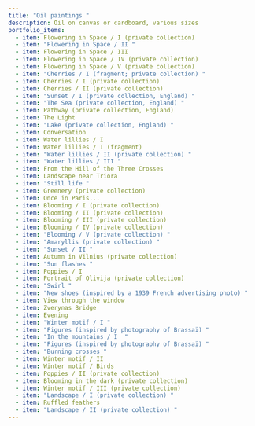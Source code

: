 ```yaml
---
title: "Oil paintings "
description: Oil on canvas or cardboard, various sizes
portfolio_items:
  - item: Flowering in Space / I (private collection)
  - item: "Flowering in Space / II "
  - item: Flowering in Space / III
  - item: Flowering in Space / IV (private collection)
  - item: Flowering in Space / V (private collection)
  - item: "Cherries / I (fragment; private collection) "
  - item: Cherries / I (private collection)
  - item: Cherries / II (private collection)
  - item: "Sunset / I (private collection, England) "
  - item: "The Sea (private collection, England) "
  - item: Pathway (private collection, England)
  - item: The Light
  - item: "Lake (private collection, England) "
  - item: Conversation
  - item: Water lillies / I
  - item: Water lillies / I (fragment)
  - item: "Water lillies / II (private collection) "
  - item: "Water lillies / III "
  - item: From the Hill of the Three Crosses
  - item: Landscape near Triora
  - item: "Still life "
  - item: Greenery (private collection)
  - item: Once in Paris...
  - item: Blooming / I (private collection)
  - item: Blooming / II (private collection)
  - item: Blooming / III (private collection)
  - item: Blooming / IV (private collection)
  - item: "Blooming / V (private collection) "
  - item: "Amaryllis (private collection) "
  - item: "Sunset / II "
  - item: Autumn in Vilnius (private collection)
  - item: "Sun flashes "
  - item: Poppies / I
  - item: Portrait of Olivija (private collection)
  - item: "Swirl "
  - item: "New shoes (inspired by a 1939 French advertising photo) "
  - item: View through the window
  - item: Zverynas Bridge
  - item: Evening
  - item: "Winter motif / I "
  - item: "Figures (inspired by photography of Brassaï) "
  - item: "In the mountains / I  "
  - item: "Figures (inspired by photography of Brassaï) "
  - item: "Burning crosses "
  - item: Winter motif / II
  - item: Winter motif / Birds
  - item: Poppies / II (private collection)
  - item: Blooming in the dark (private collection)
  - item: Winter motif / III (private collection)
  - item: "Landscape / I (private collection) "
  - item: Ruffled feathers
  - item: "Landscape / II (private collection) "
---
```

